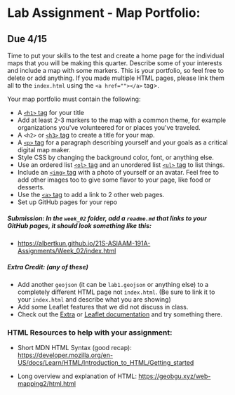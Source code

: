 # Lab Assignment - Map Portfolio:
## Due 4/15
Time to put your skills to the test and create a home page for the individual maps that you will be making this quarter. Describe some of your interests and include a map with some markers. This is your portfolio, so feel free to delete or add anything. If you made multiple HTML pages, please link them all to the `index.html` using the `<a href=""></a>` tag>.

Your map portfolio must contain the following:

- A [`<h1>` tag](https://developer.mozilla.org/en-US/docs/Web/HTML/Element/Heading_Elements) for your title
- Add at least 2-3 markers to the map with a common theme, for example organizations you've volunteered for or places you've traveled.
- A `<h2>` or [`<h3>` tag](https://developer.mozilla.org/en-US/docs/Web/HTML/Element/Heading_Elements) to create a title for your map. 
- A [`<p>` tag](https://developer.mozilla.org/en-US/docs/Web/HTML/Element/p) for a paragraph describing yourself and your goals as a critical digital map maker.
- Style CSS by changing the background color, font, or anything else.
- Use an ordered list [`<ol>` tag](https://developer.mozilla.org/en-US/docs/Web/HTML/Element/ol) and an unordered list [`<ul>` tag](https://developer.mozilla.org/en-US/docs/Web/HTML/Element/ul) to list things.
- Include an [`<img>` tag](https://developer.mozilla.org/en-US/docs/Web/HTML/Element/img) with a photo of yourself or an avatar. Feel free to add other images too to give some flavor to your page, like food or desserts.
- Use the [`<a>` tag](https://developer.mozilla.org/en-US/docs/Web/HTML/Element/a) to add a link to 2 other web pages.
- Set up GitHub pages for your repo

#####  Submission: In the `week_02` folder, add a `readme.md` that links to your GitHub pages, it should look something like this:

  - https://albertkun.github.io/21S-ASIAAM-191A-Assignments/Week_02/index.html

##### Extra Credit: (any of these) 
   - Add another `geojson` (it can be `lab1.geojson` or anything else) to a completely different HTML page not `index.html`. (Be sure to link it to your `index.html` and describe what you are showing)
   - Add some Leaflet features that we did not discuss in class.
   - Check out the [Extra](extra.md) or [Leaflet documentation](http://www.leafletjs.com/) and try something there.

### HTML Resources to help with your assignment:
- Short MDN HTML Syntax (good recap): 
https://developer.mozilla.org/en-US/docs/Learn/HTML/Introduction_to_HTML/Getting_started

- Long overview and explanation of HTML:
https://geobgu.xyz/web-mapping2/html.html
